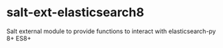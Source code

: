 # salt-ext-elasticsearch8
Salt external module to provide functions to interact with elasticsearch-py 8+ ES8+
